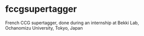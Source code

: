 # fccgsupertagger
French CCG supertagger, done during an internship at Bekki Lab, Ochanomizu University, Tokyo, Japan
